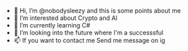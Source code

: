 - 👋 Hi, I’m @nobodysleezy and this is some points about me
- 👀 I’m interested about Crypto and AI
- 🌱 I’m currently learning C#
- 💞️ I’m looking into the future where I'm a successsful
- 📫 If you want to contact me Send me message on ig

<!---
nobodysleezy/nobodysleezy is a ✨ special ✨ repository because its `README.md` (this file) appears on your GitHub profile.
You can click the Preview link to take a look at your changes.
--->
